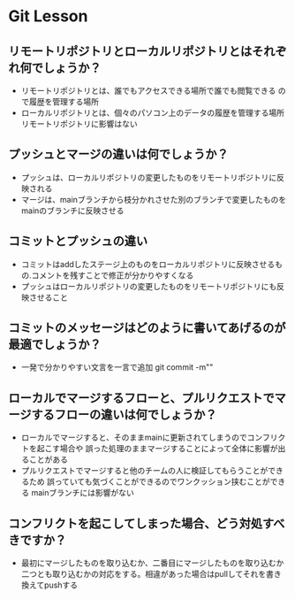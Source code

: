 # Git Lesson

## リモートリポジトリとローカルリポジトリとはそれぞれ何でしょうか？
* リモートリポジトリとは、誰でもアクセスできる場所で誰でも閲覧できる
ので履歴を管理する場所
* ローカルリポジトリとは、個々のパソコン上のデータの履歴を管理する場所
リモートリポジトリに影響はない

## プッシュとマージの違いは何でしょうか？
* プッシュは、ローカルリポジトリの変更したものをリモートリポジトリに反映される
*  マージは、mainブランチから枝分かれさせた別のブランチで変更したものをmainのブランチに反映させる


## コミットとプッシュの違い
*  コミットはaddしたステージ上のものをローカルリポジトリに反映させるもの.コメントを残すことで修正が分かりやすくなる
* プッシュはローカルリポジトリの変更したものをリモートリポジトリにも反映させること



## コミットのメッセージはどのように書いてあげるのが最適でしょうか？
* 一発で分かりやすい文言を一言で追加 git commit -m""

## ローカルでマージするフローと、プルリクエストでマージするフローの違いは何でしょうか？
* ローカルでマージすると、そのままmainに更新されてしまうのでコンフリクトを起こす場合や
誤った処理のままマージすることによって全体に影響が出ることがある
* プルリクエストでマージすると他のチームの人に検証してもらうことができるため
誤っていても気づくことができるのでワンクッション挟むことができる
mainブランチには影響がない

## コンフリクトを起こしてしまった場合、どう対処すべきですか？
* 最初にマージしたものを取り込むか、二番目にマージしたものを取り込むか二つとも取り込むかの対応をする。相違があった場合はpullしてそれを書き換えてpushする